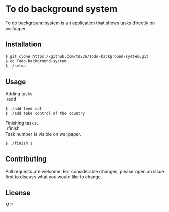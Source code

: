 # To do background system

To do background system is an application that shows tasks directly on wallpaper.


## Installation

```bash
$ git clone https://github.com/td236/Todo-background-system.git
$ cd Todo-background-system
$ ./setup
```

## Usage

Adding tasks.  
./add <task name>
```bash
$ ./add feed cat
$ ./add take control of the country
```
Finishing tasks.  
./finish <task number>   
Task number is visible on wallpaper.
```bash
$ ./finish 1
```

## Contributing
Pull requests are welcome. For considerable changes, please open an issue first to discuss what you would like to change.

## License
MIT
